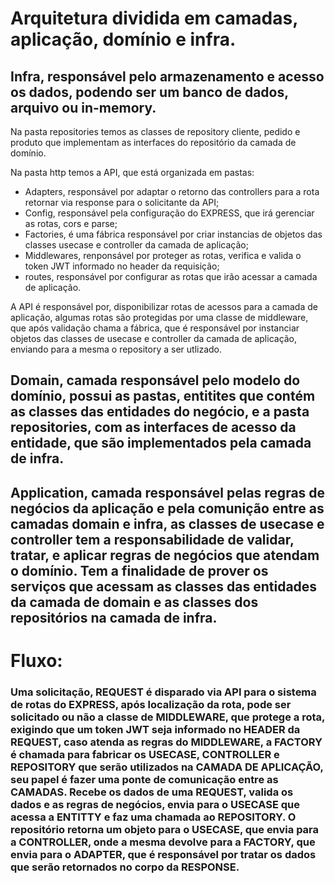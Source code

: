 # Arquitetura dividida em camadas, aplicação, domínio e infra.

## Infra, responsável pelo armazenamento e acesso os dados, podendo ser um banco de dados, arquivo ou in-memory.

Na pasta repositories temos as classes de repository cliente, pedido e produto que implementam as interfaces do repositório da camada de domínio.

Na pasta http temos a API, que está organizada em pastas:

-   Adapters, responsável por adaptar o retorno das controllers para a rota retornar via response para o solicitante da API;
-   Config, responsável pela configuração do EXPRESS, que irá gerenciar as rotas, cors e parse;
-   Factories, é uma fábrica responsável por criar instancias de objetos das classes usecase e controller da camada de aplicação;
-   Middlewares, renponsável por proteger as rotas, verifica e valida o token JWT informado no header da requisição;
-   routes, responsável por configurar as rotas que irão acessar a camada de aplicação.

A API é responsável por, disponibilizar rotas de acessos para a camada de aplicação, algumas rotas são protegidas por uma classe de middleware, que após validação chama a fábrica, que é responsável por instanciar objetos das classes de usecase e controller da camada de aplicação, enviando para a mesma o repository a ser utlizado.

## Domain, camada responsável pelo modelo do domínio, possui as pastas, entitites que contém as classes das entidades do negócio, e a pasta repositories, com as interfaces de acesso da entidade, que são implementados pela camada de infra.

## Application, camada responsável pelas regras de negócios da aplicação e pela comunição entre as camadas domain e infra, as classes de usecase e controller tem a responsabilidade de validar, tratar, e aplicar regras de negócios que atendam o domínio. Tem a finalidade de prover os serviços que acessam as classes das entidades da camada de domain e as classes dos repositórios na camada de infra.

# Fluxo:

### Uma solicitação, REQUEST é disparado via API para o sistema de rotas do EXPRESS, após localização da rota, pode ser solicitado ou não a classe de MIDDLEWARE, que protege a rota, exigindo que um token JWT seja informado no HEADER da REQUEST, caso atenda as regras do MIDDLEWARE, a FACTORY é chamada para fabricar os USECASE, CONTROLLER e REPOSITORY que serão utilizados na CAMADA DE APLICAÇÃO, seu papel é fazer uma ponte de comunicação entre as CAMADAS. Recebe os dados de uma REQUEST, valida os dados e as regras de negócios, envia para o USECASE que acessa a ENTITTY e faz uma chamada ao REPOSITORY. O repositório retorna um objeto para o USECASE, que envia para a CONTROLLER, onde a mesma devolve para a FACTORY, que envia para o ADAPTER, que é responsável por tratar os dados que serão retornados no corpo da RESPONSE.
